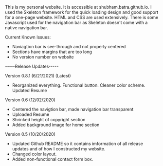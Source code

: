 This is my personal website. It is accessible at shubham.batra.github.io. I used the Skeleton framework for the quick loading design and good support for a one-page website. HTML and CSS are used extensively. There is some Javascript used for the navigation bar as Skeleton doesn't come with a native navigation bar.

Current Known Issues:
- Naviagtion bar is see-through and not properly centered
- Sections have margins that are too long
- No version number on website

-----Release Updates-----

Version 0.8.1 (6/21/2021) (Latest)
- Reorganized everything. Functional button. Cleaner color scheme. Updated Resume

Version 0.6 (12/02/2020)
- Centered the navigtion bar, made navigation bar transparent
- Uploaded Resume
- Shrinked height of copyright section
- Added background image for home section

Version 0.5 (10/20/2020) 
- Updated Github README so it contains imformation of all release updates and of how I constructed my website.
- Changed color layout. 
- Added non-functional contact form box. 
